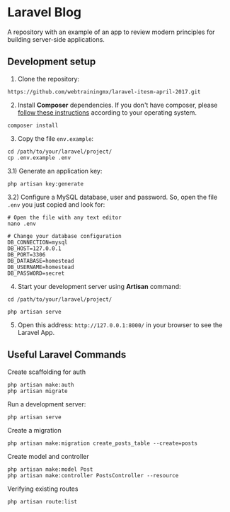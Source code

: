 # Laravel Blog

A repository with an example of an app to review modern principles for building server-side applications.

## Development setup

1) Clone the repository:

```
https://github.com/webtrainingmx/laravel-itesm-april-2017.git
```

2) Install **Composer** dependencies. 
If you don't have composer, please [follow these instructions](https://getcomposer.org/download/) according to your operating system.
```
composer install
```

3) Copy the file `env.example`:
```
cd /path/to/your/laravel/project/
cp .env.example .env
```

3.1) Generate an application key:
```
php artisan key:generate
```

3.2) Configure a MySQL database, user and password. So, open the file `.env` you just copied and look for:
```
# Open the file with any text editor
nano .env

# Change your database configuration
DB_CONNECTION=mysql
DB_HOST=127.0.0.1
DB_PORT=3306
DB_DATABASE=homestead
DB_USERNAME=homestead
DB_PASSWORD=secret
```

4) Start your development server using **Artisan** command:
```
cd /path/to/your/laravel/project/

php artisan serve
```

5) Open this address: `http://127.0.0.1:8000/` in your browser to see the Laravel App.

## Useful Laravel Commands

Create scaffolding for auth
```
php artisan make:auth
php artisan migrate
```

Run a development server:
```
php artisan serve
```

Create a migration
```
php artisan make:migration create_posts_table --create=posts
```

Create model and controller
```
php artisan make:model Post
php artisan make:controller PostsController --resource
```

Verifying existing routes
```
php artisan route:list
```
